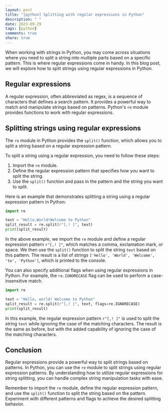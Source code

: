 ```yaml
---
layout: post
title: "[python] Splitting with regular expressions in Python"
description: " "
date: 2023-09-29
tags: [python]
comments: true
share: true
---
```


When working with strings in Python, you may come across situations where you need to split a string into multiple parts based on a specific pattern. This is where regular expressions come in handy. In this blog post, we will explore how to split strings using regular expressions in Python.

## Regular expressions

A regular expression, often abbreviated as regex, is a sequence of characters that defines a search pattern. It provides a powerful way to match and manipulate strings based on patterns. Python's `re` module provides functions to work with regular expressions.

## Splitting strings using regular expressions

The `re` module in Python provides the `split()` function, which allows you to split a string based on a regular expression pattern.

To split a string using a regular expression, you need to follow these steps:

1. Import the `re` module.
2. Define the regular expression pattern that specifies how you want to split the string.
3. Use the `split()` function and pass in the pattern and the string you want to split.

Here is an example that demonstrates splitting a string using a regular expression pattern in Python:

```python
import re

text = "Hello,World!Welcome to Python"
split_result = re.split(r"[,! ]", text)
print(split_result)
```

In the above example, we import the `re` module and define a regular expression pattern `r"[,! ]"`, which matches a comma, exclamation mark, or space. We then use the `split()` function to split the string `text` based on this pattern. The result is a list of strings `['Hello', 'World', 'Welcome', 'to', 'Python']`, which is printed to the console.

You can also specify additional flags when using regular expressions in Python. For example, the `re.IGNORECASE` flag can be used to perform a case-insensitive match.

```python
import re

text = "Hello, world! Welcome to Python"
split_result = re.split(r"[,! ]", text, flags=re.IGNORECASE)
print(split_result)
```

In this example, the regular expression pattern `r"[,! ]"` is used to split the string `text` while ignoring the case of the matching characters. The result is the same as before, but with the added capability of ignoring the case of the matching characters.

## Conclusion

Regular expressions provide a powerful way to split strings based on patterns. In Python, you can use the `re` module to split strings using regular expression patterns. By understanding how to utilize regular expressions for string splitting, you can handle complex string manipulation tasks with ease.

Remember to import the `re` module, define the regular expression pattern, and use the `split()` function to split the string based on the pattern. Experiment with different patterns and flags to achieve the desired splitting behavior.